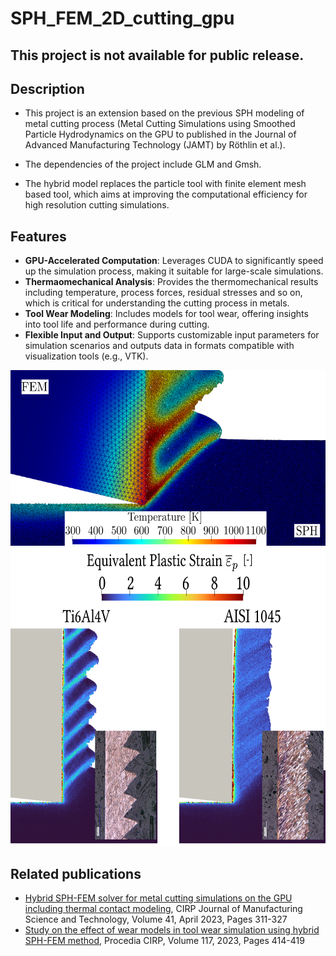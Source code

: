# SPH_FEM_2D_cutting_gpu

## This project is not available for public release.

## Description
- This project is an extension based on the previous SPH modeling of metal cutting process (Metal Cutting Simulations using Smoothed Particle Hydrodynamics on the GPU to published in the Journal of Advanced Manufacturing Technology (JAMT) by Röthlin et al.).
- The dependencies of the project include GLM and Gmsh.

- The hybrid model replaces the particle tool with finite element mesh based tool, which aims at improving the computational efficiency for high resolution cutting simulations.



## Features
- **GPU-Accelerated Computation**: Leverages CUDA to significantly speed up the simulation process, making it suitable for large-scale simulations.
- **Thermaomechanical Analysis**: Provides the thermomechanical results including temperature, process forces, residual stresses and so on, which is critical for understanding the cutting process in metals.
- **Tool Wear Modeling**: Includes models for tool wear, offering insights into tool life and performance during cutting.
- **Flexible Input and Output**: Supports customizable input parameters for simulation scenarios and outputs data in formats compatible with visualization tools (e.g., VTK).

 <img src="./Figure/temperature_example.png" alt="Temperature field in Ti6Al4V cutting" width="598" height="281">

 <img src="./Figure/strain_example.png" alt="Equivalent plastic strain in Ti6Al4V and AISI 1045 cutting" width="669" height="477">


## Related publications
- [Hybrid SPH-FEM solver for metal cutting simulations on the GPU including thermal contact modeling](https://doi.org/10.1016/j.cirpj.2022.12.012), CIRP Journal of Manufacturing Science and Technology, Volume 41, April 2023, Pages 311-327 
- [Study on the effect of wear models in tool wear simulation using hybrid SPH-FEM method](https://doi.org/10.1016/j.procir.2023.03.070), Procedia CIRP, Volume 117, 2023, Pages 414-419

